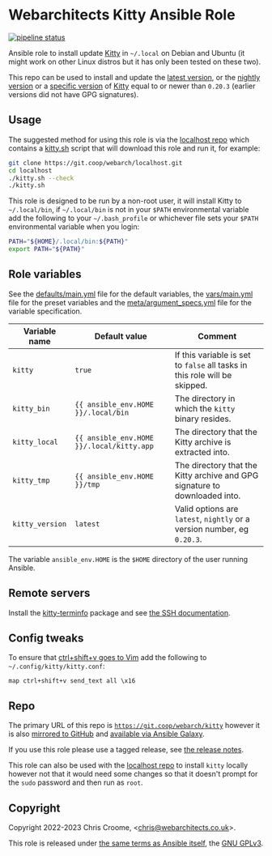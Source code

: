 # Webarchitects Kitty Ansible Role

[![pipeline status](https://git.coop/webarch/kitty/badges/main/pipeline.svg)](https://git.coop/webarch/kitty/-/commits/main)

Ansible role to install update [Kitty](https://github.com/kovidgoyal/kitty) in `~/.local` on Debian and Ubuntu (it might work on other Linux distros but it has only been tested on these two).

This repo can be used to install and update the [latest version](https://github.com/kovidgoyal/kitty/releases/latest), or the [nightly version](https://github.com/kovidgoyal/kitty/releases/tag/nightly) or a [specific version](https://github.com/kovidgoyal/kitty/releases) of [Kitty](https://github.com/kovidgoyal/kitty) equal to or newer than `0.20.3` (earlier versions did not have GPG signatures).

## Usage

The suggested method for using this role is via the [localhost repo](https://git.coop/webarch/localhost) which contains a [kitty.sh](https://git.coop/webarch/localhost/-/blob/main/kitty.sh) script that will download this role and run it, for example:

```bash
git clone https://git.coop/webarch/localhost.git
cd localhost
./kitty.sh --check
./kitty.sh
```

This role is designed to be run by a non-root user, it will install Kitty to `~/.local/bin`, if `~/.local/bin` is not in your `$PATH` environmental variable add the following to your `~/.bash_profile` or whichever file sets your `$PATH` environmental variable when you login:

```bash
PATH="${HOME}/.local/bin:${PATH}"
export PATH="${PATH}"
```

## Role variables

See the [defaults/main.yml](defaults/main.yml) file for the default variables, the [vars/main.yml](vars/main.yml) file for the preset variables and the [meta/argument_specs.yml](meta/argument_specs.yml) file for the variable specification.

| Variable name        | Default value                             | Comment                                                                    |
|----------------------|-------------------------------------------|----------------------------------------------------------------------------|
| `kitty`              | `true`                                    | If this variable is set to `false` all tasks in this role will be skipped. |
| `kitty_bin`          | `{{ ansible_env.HOME }}/.local/bin`       | The directory in which the `kitty` binary resides.                         |
| `kitty_local`        | `{{ ansible_env.HOME }}/.local/kitty.app` | The directory that the Kitty archive is extracted into.                    |
| `kitty_tmp`          | `{{ ansible_env.HOME }}/tmp`              | The directory that the Kitty archive and GPG signature to downloaded into. |
| `kitty_version`      | `latest`                                  | Valid options are `latest`, `nightly` or a version number, eg `0.20.3`.    |

The variable `ansible_env.HOME` is the `$HOME` directory of the user running Ansible.

## Remote servers

Install the [kitty-terminfo](https://packages.debian.org/search?keywords=kitty-terminfo) package and see [the SSH documentation](https://sw.kovidgoyal.net/kitty/kittens/ssh/).

## Config tweaks

To ensure that [ctrl+shift+v goes to Vim](https://github.com/kovidgoyal/kitty/discussions/5003#discussioncomment-2617442) add the following to `~/.config/kitty/kitty.conf`:

```kitty
map ctrl+shift+v send_text all \x16
```

## Repo

The primary URL of this repo is [`https://git.coop/webarch/kitty`](https://git.coop/webarch/kitty) however it is also [mirrored to GitHub](https://github.com/webarch-coop/ansible-role-kitty) and [available via Ansible Galaxy](https://galaxy.ansible.com/chriscroome/kitty).

If you use this role please use a tagged release, see [the release notes](https://git.coop/webarch/kitty/-/releases).

This role can also be used with the [localhost repo](https://git.coop/webarch/localhost) to install `kitty` locally however not that it would need some changes so that it doesn't prompt for the `sudo` password and then run as `root`.

## Copyright

Copyright 2022-2023 Chris Croome, &lt;[chris@webarchitects.co.uk](mailto:chris@webarchitects.co.uk)&gt;.

This role is released under [the same terms as Ansible itself](https://github.com/ansible/ansible/blob/devel/COPYING), the [GNU GPLv3](LICENSE).
